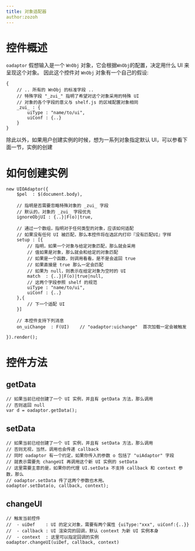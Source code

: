 ```yaml
---
title: 对象适配器
author:zozoh
---
```


# 控件概述

`oadaptor` 假想输入是一个 `WnObj` 对象，它会根据`WnObj`的配置，决定用什么 UI 来呈现这个对象。 因此这个控件对 `WnObj` 对象有一个自己的假设:

```
{
    // .. 所有的 WnObj 的标准字段 ..
    // 特殊字段 "_zui_" 指明了希望对这个对象采用的特殊 UI
    // 对象的各个字段的意义与 shelf.js 的区域配置对象相同
    _zui_ : {
        uiType : "name/to/ui",
        uiConf : {..}
    }
}
```

除此以外，如果用户创建实例的时候，想为一系列对象指定默认 UI，可以参看下面一节，实例的创建

# 如何创建实例

```
new UIOAdaptor({
    $pel  : $(document.body),

    // 指明是否需要忽略特殊对象的 _zui_ 字段
    // 默认的，对象的 _zui_ 字段优先
    ignoreObjUI : {..}|F(o)|true,

    // 通过一个数组，指明对于任何类型的对象，应该如何适配
    // 如果没有任何 UI 被匹配，那么本控件将在选区内打印『没有匹配UI』字样
    setup : [{
        // 指明，如果一个对象与给定对象匹配，那么就会采用
        // 值如果是对象，那么就会和给定的对象匹配
        // 如果是一个函数，则调用看看，是不是会返回 true
        // 如果直接是 true 那么一定会匹配
        // 如果为 null，则表示在给定对象为空时的 UI
        match  : {..}|F(o)|true|null,
        // 这两个字段参照 shelf 的规范
        uiType : "name/to/ui",    
        uiConf : {..}
    },{
        // 下一个适配 UI
    }]

    // 本控件支持下列消息
    on_uiChange  : F(UI)    // "oadaptor:uichange"  首次加载一定会被触发

}).render();
```

# 控件方法

## getData

```
// 如果当前已经创建了一个 UI 实例，并且有 getData 方法，那么调用
// 否则返回 null
var d = oadaptor.getData();
```

## setData

```
// 如果当前已经创建了一个 UI 实例，并且有 setData 方法，那么调用
// 否则无视，当然，调用也会传递 callback
// 同时 oadaptor 有一个约定，如果你传入的参数 o 包括了 "uiAdaptor" 字段
// 就表示需要先 changeUI 再调用这个新 UI 实例的 setData
// 这里需要主意的是，如果你的代理 UI.setData 不支持 callback 和 context 参数，那么
// oadaptor.setData 传了这两个参数也木用。
oadaptor.setData(o, callback, context);
```

## changeUI

```
// 触发当前控件
//  - uiDef    : UI 的定义对象，需要有两个属性 {uiType:"xxx", uiConf:{..}}
//  - callback : UI 渲染完的回调，默认 context 为新 UI 实例本身
//  - context  : 这里可以指定回调的实例
oadaptor.changeUI(uiDef, callback, context)
```



